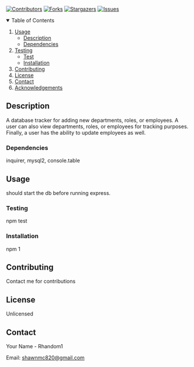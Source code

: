 
  
  [![Contributors][contributors-shield]][contributors-url]
  [![Forks][forks-shield]][forks-url]
  [![Stargazers][stars-shield]][stars-url]
  [![Issues][issues-shield]][issues-url]
  
  

  <details open="open">
    <summary>Table of Contents</summary>
    <ol>
      <li>
        <a href="#about-the-project">Usage</a>
        <ul>
          <li><a href="#description">Description</a></li>
          <li><a href="#built-with">Dependencies</a></li>
        </ul>
      </li>
      <li>
        <a href="#getting-started">Testing</a>
        <ul>
          <li><a href="#test">Test</a></li>
          <li><a href="#installation">Installation</a></li>
        </ul>
      </li>  
      <li><a href="#contributing">Contributing</a></li>
      <li><a href="#license">License</a></li>
      <li><a href="#contact">Contact</a></li>
      <li><a href="#acknowledgements">Acknowledgements</a></li>
    </ol>
  </details>
  
  
  ## Description
  A database tracker for adding new departments, roles, or employees. A user can also view departments, roles, or employees for tracking purposes. Finally, a user has the ability to update employees as well.
  
  ### Dependencies
   inquirer, mysql2, console.table
  
  ## Usage
  should start the db before running express.
  
  ### Testing
  npm test
  
  ### Installation
  npm 1

  ## Contributing
  Contact me for contributions
  
  ## License
  Unlicensed

  ## Contact
  
  Your Name - Rhandom1
  
  Email: shawnmc820@gmail.com
  
  <!-- MARKDOWN LINKS & IMAGES -->
  <!-- https://www.markdownguide.org/basic-syntax/#reference-style-links -->
  [contributors-shield]: https://img.shields.io/github/contributors/Rhandom1/Employee_Management_System.svg?style=for-the-badge
  [contributors-url]: https://github.com/Rhandom1/Best-README-Template/graphs/contributors
  [forks-shield]: https://img.shields.io/github/forks/Rhandom1/Employee_Management_System.svg?style=for-the-badge
  [forks-url]: https://github.com/Rhandom1/Best-README-Template/network/members
  [stars-shield]: https://img.shields.io/github/stars/Rhandom1/Employee_Management_System.svg?style=for-the-badge
  [stars-url]: https://github.com/Rhandom1/Best-README-Template/stargazers
  [issues-shield]: https://img.shields.io/github/issues/Rhandom1/Employee_Management_System.svg?style=for-the-badge
  [issues-url]: https://github.com/Rhandom1/Best-README-Template/issues
  
  [product-screenshot]: images/screenshot.png
  


